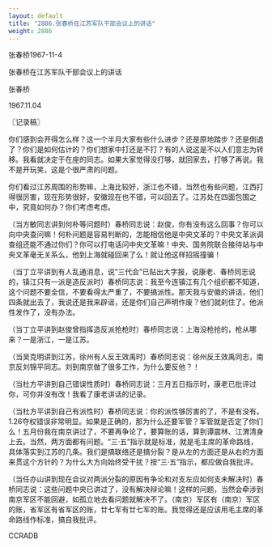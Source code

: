 ```yaml
---
layout: default
title: "2886.张春桥在江苏军队干部会议上的讲话"
weight: 2886
---
```


张春桥1967-11-4

张春桥在江苏军队干部会议上的讲话

张春桥

1967.11.04

〖记录稿〗

你们感到会开得怎么样？这一个半月大家有些什么进步？还是原地踏步？还是倒退了？你们是如何估计的？你们想家中打还是不打？有的人说这是不以人们意志为转移。我看就决定于在座的同志。如果大家觉得没打够，就回家去，打够了再说。我不是开玩笑，这是个很严肃的问题。

你们看过江苏周围的形势嘛，上海比较好，浙江也不错，当然也有些问题，江西打得很厉害，现在形势很好，安徽现在也不错，可以回去了。江苏处在四面包围之中，究竟如何办？你们考虑考虑。

（当方敏同志讲到何朴等问题时）春桥同志说：赵俊，你有没有这么回事？你可以向中央查问嘛！何朴问题是容易判断的，怎能相信他是中央文革的？中央文革派调查组还能不通过你们？你可以打电话问中央文革嘛！中央、国务院联合接待站与中央文革毫无关系么，他到上海就碰回来了么！就让他这样招摇撞骗！

（当丁立平讲到有人乱通消息，说“三代会”已贴出大字报，说康老、春桥同志说的，镇江只有一派是造反派时）春桥同志说：我至今连镇江有几个组织都不知道，这个问题不要全信，不要看得太严重了，不要搞派性。那天我与安徽的讲话，他们四条就出去了，我说还是我来辟谣，还是你们自己声明作废？他们就刹住了。他派性发作了，没有办法。

（当丁立平讲到赵俊曾指挥造反派抢枪时）春桥同志说：上海没枪抢的，枪从哪来？一是浙江，一是江苏。

（当吴克明讲到江苏，徐州有人反王效禹时）春桥同志说：徐州反王效禹同志，南京反刘锦平同志。刘到南京做了很多工作，为什么要反他？！

（当杜方平讲到自己错误性质时）春桥同志说：三月五日指示时，康老已批评过你，可你并没有改！我看了康老讲话的记录。

（当杜方平讲到自己有派性时）春桥同志说：你的派性够厉害的了，不是有没有。1.26夺权错误非常明显。如果是正确的，那为什么还要军管？军管就是否定了你们么！五月份我在南京讲过了，不要再争论了，要算账的话，算到谭震林、江渭清身上去。当然，两方面都有问题。“三·五”指示就是标准，就是毛主席的革命路线，具体落实到江苏的几条。我们是搞联络还是搞分裂？是从左的方面还是从右的方面来贯这个方针的？为什么大方向始终受干扰？按“三·五”指示，都应做自我批评。

（当任亦山讲到现在会议对两派分裂的原因有争论和对支左应如何支未解决时）春桥同志说：这些问题中央已讲过了，没有解决辩论嘛！这样的问题，当然会牵涉到南京军区不能回避，如孤立地去看问题就解决不了。（南京）军区有（南京）军区的账，省军区有省军区的账，廿七军有廿七军的账。我觉得还是应该用毛主席的革命路线作标准，搞自我批评。

CCRADB

